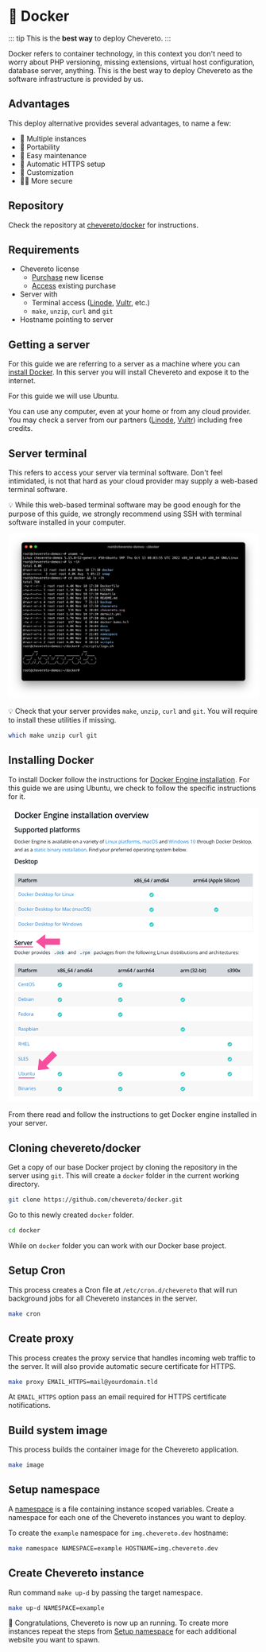 # 🐋 Docker

::: tip
This is the **best way** to deploy Chevereto.
:::

Docker refers to container technology, in this context you don't need to worry about PHP versioning, missing extensions, virtual host configuration, database server, anything. This is the best way to deploy Chevereto as the software infrastructure is provided by us.

## Advantages

This deploy alternative provides several advantages, to name a few:

* 🤹 Multiple instances
* 📱 Portability
* 🌈 Easy maintenance
* 🔐 Automatic HTTPS setup
* 🎨 Customization
* 👮‍♂️ More secure

## Repository

Check the repository at [chevereto/docker](https://github.com/chevereto/docker) for instructions.

## Requirements

* Chevereto license
  * [Purchase](https://chevereto.com/pricing) new license
  * [Access](https://chevereto.com/panel/license) existing purchase
* Server with
  * Terminal access ([Linode](https://chv.to/linode), [Vultr](https://chv.to/vultr), etc.)
  * `make`, `unzip`, `curl` and `git`
* Hostname pointing to server

## Getting a server

For this guide we are referring to a server as a machine where you can [install Docker](https://docs.docker.com/engine/install/). In this server you will install Chevereto and expose it to the internet.

For this guide we will use Ubuntu.

You can use any computer, even at your home or from any cloud provider. You may check a server from our partners ([Linode](https://chv.to/linode), [Vultr](https://chv.to/vultr)) including free credits.

## Server terminal

This refers to access your server via terminal software. Don't feel intimidated, is not that hard as your cloud provider may supply a web-based terminal software.

💡 While this web-based terminal software may be good enough for the purpose of this guide, we strongly recommend using SSH with terminal software installed in your computer.

![Terminal iTerm2](../../src/manuals/docker/terminal-iterm2.png)

💡 Check that your server provides `make`, `unzip`, `curl` and `git`. You will require to install these utilities if missing.

```sh
which make unzip curl git
```

## Installing Docker

To install Docker follow the instructions for [Docker Engine installation](https://docs.docker.com/engine/install/). For this guide we are using Ubuntu, we check to follow the specific instructions for it.

![Installation overview](../../src/manuals/docker/install-overview.png)

From there read and follow the instructions to get Docker engine installed in your server.

## Cloning chevereto/docker

Get a copy of our base Docker project by cloning the repository in the server using `git`. This will create a `docker` folder in the current working directory.

```sh
git clone https://github.com/chevereto/docker.git
```

Go to this newly created `docker` folder.

```sh
cd docker
```

While on `docker` folder you can work with our Docker base project.

## Setup Cron

This process creates a Cron file at `/etc/cron.d/chevereto` that will run background jobs for all Chevereto instances in the server.

```sh
make cron
```

## Create proxy

This process creates the proxy service that handles incoming web traffic to the server. It will also provide automatic secure certificate for HTTPS.

```sh
make proxy EMAIL_HTTPS=mail@yourdomain.tld
```

At `EMAIL_HTTPS` option pass an email required for HTTPS certificate notifications.

## Build system image

This process builds the container image for the Chevereto application.

```sh
make image
```

## Setup namespace

A [namespace](https://github.com/chevereto/docker/blob/4.0/docs/NAMESPACE.md) is a file containing instance scoped variables. Create a namespace for each one of the Chevereto instances you want to deploy.

To create the `example` namespace for `img.chevereto.dev` hostname:

```sh
make namespace NAMESPACE=example HOSTNAME=img.chevereto.dev
```

## Create Chevereto instance

Run command `make up-d` by passing the target namespace.

```sh
make up-d NAMESPACE=example
```

🎉 Congratulations, Chevereto is now up an running. To create more instances repeat the steps from [Setup namespace](#setup-namespace) for each additional website you want to spawn.
